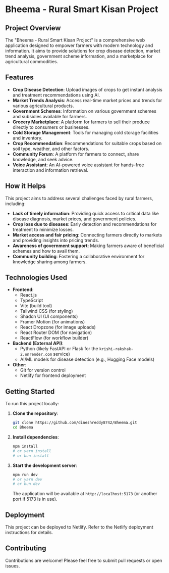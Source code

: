 # Bheema - Rural Smart Kisan Project

## Project Overview

The "Bheema - Rural Smart Kisan Project" is a comprehensive web application designed to empower farmers with modern technology and information. It aims to provide solutions for crop disease detection, market trend analysis, government scheme information, and a marketplace for agricultural commodities.

## Features

*   **Crop Disease Detection**: Upload images of crops to get instant analysis and treatment recommendations using AI.
*   **Market Trends Analysis**: Access real-time market prices and trends for various agricultural products.
*   **Government Schemes**: Information on various government schemes and subsidies available for farmers.
*   **Grocery Marketplace**: A platform for farmers to sell their produce directly to consumers or businesses.
*   **Cold Storage Management**: Tools for managing cold storage facilities and inventory.
*   **Crop Recommendation**: Recommendations for suitable crops based on soil type, weather, and other factors.
*   **Community Forum**: A platform for farmers to connect, share knowledge, and seek advice.
*   **Voice Assistant**: An AI-powered voice assistant for hands-free interaction and information retrieval.

## How it Helps

This project aims to address several challenges faced by rural farmers, including:
*   **Lack of timely information**: Providing quick access to critical data like disease diagnosis, market prices, and government policies.
*   **Crop loss due to diseases**: Early detection and recommendations for treatment to minimize losses.
*   **Market access and fair pricing**: Connecting farmers directly to markets and providing insights into pricing trends.
*   **Awareness of government support**: Making farmers aware of beneficial schemes and how to avail them.
*   **Community building**: Fostering a collaborative environment for knowledge sharing among farmers.

## Technologies Used

*   **Frontend**:
    *   React.js
    *   TypeScript
    *   Vite (build tool)
    *   Tailwind CSS (for styling)
    *   Shadcn UI (UI components)
    *   Framer Motion (for animations)
    *   React Dropzone (for image uploads)
    *   React Router DOM (for navigation)
    *   ReactFlow (for workflow builder)
*   **Backend (External API)**:
    *   Python (likely FastAPI or Flask for the `krishi-rakshak-2.onrender.com` service)
    *   AI/ML models for disease detection (e.g., Hugging Face models)
*   **Other**:
    *   Git for version control
    *   Netlify for frontend deployment

## Getting Started

To run this project locally:

1.  **Clone the repository**:
    ```bash
    git clone https://github.com/dineshreddy8742/Bheema.git
    cd Bheema
    ```
2.  **Install dependencies**:
    ```bash
    npm install
    # or yarn install
    # or bun install
    ```
3.  **Start the development server**:
    ```bash
    npm run dev
    # or yarn dev
    # or bun dev
    ```
    The application will be available at `http://localhost:5173` (or another port if 5173 is in use).

## Deployment

This project can be deployed to Netlify. Refer to the Netlify deployment instructions for details.

## Contributing

Contributions are welcome! Please feel free to submit pull requests or open issues.
